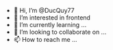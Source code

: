 - 👋 Hi, I’m @DucQuy77
- 👀 I’m interested in frontend
- 🌱 I’m currently learning ...
- 💞️ I’m looking to collaborate on ...
- 📫 How to reach me ...

<!---
DucQuy77/DucQuy77 is a ✨ special ✨ repository because its `README.md` (this file) appears on your GitHub profile.
You can click the Preview link to take a look at your changes.
--->
